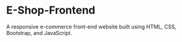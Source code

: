 # E-Shop-Frontend
A responsive  e-commerce front-end website built using HTML, CSS, Bootstrap, and JavaScript.
